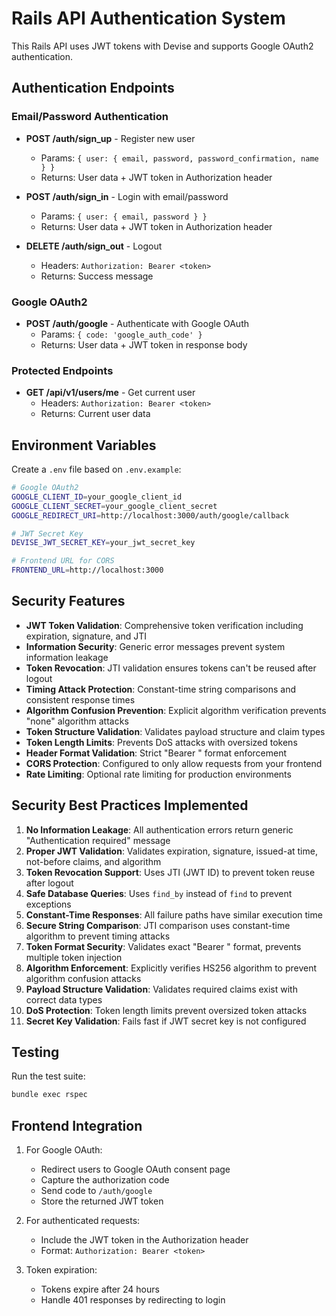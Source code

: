 # Rails API Authentication System

This Rails API uses JWT tokens with Devise and supports Google OAuth2 authentication.

## Authentication Endpoints

### Email/Password Authentication
- **POST /auth/sign_up** - Register new user
  - Params: `{ user: { email, password, password_confirmation, name } }`
  - Returns: User data + JWT token in Authorization header

- **POST /auth/sign_in** - Login with email/password
  - Params: `{ user: { email, password } }`
  - Returns: User data + JWT token in Authorization header

- **DELETE /auth/sign_out** - Logout
  - Headers: `Authorization: Bearer <token>`
  - Returns: Success message

### Google OAuth2
- **POST /auth/google** - Authenticate with Google OAuth
  - Params: `{ code: 'google_auth_code' }`
  - Returns: User data + JWT token in response body

### Protected Endpoints
- **GET /api/v1/users/me** - Get current user
  - Headers: `Authorization: Bearer <token>`
  - Returns: Current user data

## Environment Variables

Create a `.env` file based on `.env.example`:

```bash
# Google OAuth2
GOOGLE_CLIENT_ID=your_google_client_id
GOOGLE_CLIENT_SECRET=your_google_client_secret
GOOGLE_REDIRECT_URI=http://localhost:3000/auth/google/callback

# JWT Secret Key
DEVISE_JWT_SECRET_KEY=your_jwt_secret_key

# Frontend URL for CORS
FRONTEND_URL=http://localhost:3000
```

## Security Features

- **JWT Token Validation**: Comprehensive token verification including expiration, signature, and JTI
- **Information Security**: Generic error messages prevent system information leakage
- **Token Revocation**: JTI validation ensures tokens can't be reused after logout
- **Timing Attack Protection**: Constant-time string comparisons and consistent response times
- **Algorithm Confusion Prevention**: Explicit algorithm verification prevents "none" algorithm attacks
- **Token Structure Validation**: Validates payload structure and claim types
- **Token Length Limits**: Prevents DoS attacks with oversized tokens
- **Header Format Validation**: Strict "Bearer <token>" format enforcement
- **CORS Protection**: Configured to only allow requests from your frontend
- **Rate Limiting**: Optional rate limiting for production environments

## Security Best Practices Implemented

1. **No Information Leakage**: All authentication errors return generic "Authentication required" message
2. **Proper JWT Validation**: Validates expiration, signature, issued-at time, not-before claims, and algorithm
3. **Token Revocation Support**: Uses JTI (JWT ID) to prevent token reuse after logout
4. **Safe Database Queries**: Uses `find_by` instead of `find` to prevent exceptions
5. **Constant-Time Responses**: All failure paths have similar execution time
6. **Secure String Comparison**: JTI comparison uses constant-time algorithm to prevent timing attacks
7. **Token Format Security**: Validates exact "Bearer <token>" format, prevents multiple token injection
8. **Algorithm Enforcement**: Explicitly verifies HS256 algorithm to prevent algorithm confusion attacks
9. **Payload Structure Validation**: Validates required claims exist with correct data types
10. **DoS Protection**: Token length limits prevent oversized token attacks
11. **Secret Key Validation**: Fails fast if JWT secret key is not configured

## Testing

Run the test suite:
```bash
bundle exec rspec
```

## Frontend Integration

1. For Google OAuth:
   - Redirect users to Google OAuth consent page
   - Capture the authorization code
   - Send code to `/auth/google`
   - Store the returned JWT token

2. For authenticated requests:
   - Include the JWT token in the Authorization header
   - Format: `Authorization: Bearer <token>`

3. Token expiration:
   - Tokens expire after 24 hours
   - Handle 401 responses by redirecting to login